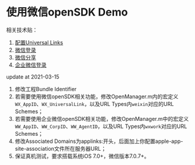 # 使用微信openSDK Demo

相关技术贴：
1. [配置Universal Links](https://www.jianshu.com/p/1910ea1fe8f6)
2. [微信登录](https://www.jianshu.com/p/a8d572751e5f)
3. [微信分享](https://www.jianshu.com/p/150d67c8285d)
4. [企业微信登录](https://www.jianshu.com/p/05bd6c58da77)

update at 2021-03-15

1. 修改工程Bundle Identifier
2. 若需要使用微信openSDK相关功能，修改OpenManager.m内的宏定义``WX_AppID``、``WX_UniversalLink``，以及URL Types内``weixin``对应的URL Schemes；
3. 若需要使用企业微信openSDK相关功能，修改OpenManager.m中的宏定义``WW_AppID``、``WW_CorpID``、``WW_AgentID``，以及URL Types内``wxwork``对应的URL Schemes；
4. 修改Associated Domains为applinks:开头，后面加上你配置apple-app-site-association文件所在服务器URL；
5. 保证真机测试，要求搭载系统iOS 7.0+，微信版本7.0.7+。

